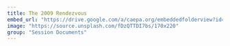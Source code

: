 ```yaml
---
title: The 2009 Rendezvous
embed_url: "https://drive.google.com/a/caepa.org/embeddedfolderview?id=1fu80UGbJiGgP2PH8iBWTILOqIC47TQ66#grid"
image: "https://source.unsplash.com/fDzQTTDI7bs/170x220"
group: "Session Documents"
---
```

